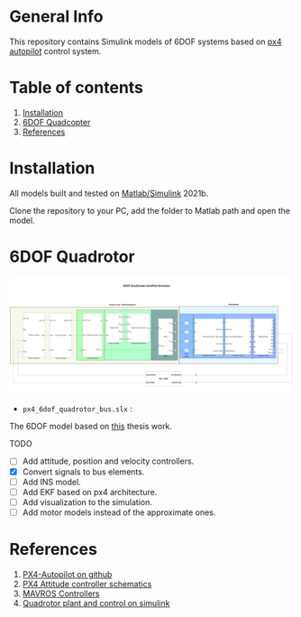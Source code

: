 # General Info

This repository contains Simulink models of 6DOF systems based on [px4 autopilot](https://github.com/PX4/PX4-Autopilot) control system.

# Table of contents

1. [Installation](#installation)
2. [6DOF Quadcopter](#6dof-quadcopter)
3. [References](#references)

# Installation

All models built and tested on [Matlab/Simulink](https://www.mathworks.com/products/new_products/latest_features.html) 2021b. 

Clone the repository to your PC, add the folder to Matlab path and open the model.


# 6DOF Quadrotor

![](docs/model.png)

* `px4_6dof_quadrotor_bus.slx` :

The 6DOF model based on [this](http://www.ritravvenlab.com/uploads/1/1/8/4/118484574/ferry.pdf) thesis work. 

TODO
- [ ] Add attitude, position and velocity controllers.
- [x] Convert signals to bus elements.
- [ ] Add INS model.
- [ ] Add EKF based on px4 architecture.
- [ ] Add visualization to the simulation.
- [ ] Add motor models instead of the approximate ones.

# References

1. [PX4-Autopilot on github](https://github.com/PX4/PX4-Autopilot)  
2. [PX4 Attitude controller schematics](https://www.researchgate.net/figure/Position-and-attitude-controller-structure-of-a-Px4-based-UAV-33_fig3_341902425)
3. [MAVROS Controllers](https://github.com/Jaeyoung-Lim/mavros_controllers)
4. [Quadrotor plant and control on simulink](http://www.ritravvenlab.com/uploads/1/1/8/4/118484574/ferry.pdf)



